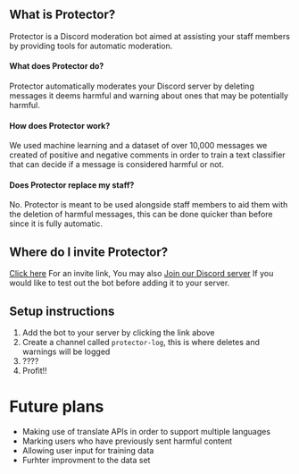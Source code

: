 ## What is Protector?
Protector is a Discord moderation bot aimed at assisting your staff members by providing tools for automatic moderation.

#### What does Protector do?
Protector automatically moderates your Discord server by deleting messages it deems harmful and warning about ones that may be potentially harmful.

#### How does Protector work?
We used machine learning and a dataset of over 10,000 messages we created of positive and negative comments in order to train a text classifier that can decide if a message is considered harmful or not.

#### Does Protector replace my staff?
No. Protector is meant to be used alongside staff members to aid them with the deletion of harmful messages, this can be done quicker than before since it is fully automatic.

## Where do I invite Protector?
[Click here](https://discordapp.com/api/oauth2/authorize?client_id=594143397435015181&permissions=8192&scope=bot) For an invite link, You may also [Join our Discord server](https://discord.gg/atSfd7P) If you would like to test out the bot before adding it to your server.

## Setup instructions
1. Add the bot to your server by clicking the link above
2. Create a channel called `protector-log`, this is where deletes and warnings will be logged
3. ????
4. Profit!!

# Future plans
- Making use of translate APIs in order to support multiple languages
- Marking users who have previously sent harmful content
- Allowing user input for training data
- Furhter improvment to the data set
